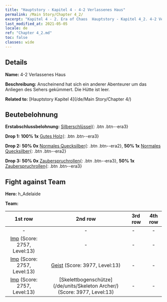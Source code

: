 ```yaml
---
title: "Hauptstory - Kapitel 4 - 4-2 Verlassenes Haus"
permalink: /Main Story/Chapter 4_2/
excerpt: "Kapitel 4 - 2. Era of Chaos  Hauptstory - Kapitel 4_2. 4-2 Verlassenes Haus"
last_modified_at: 2021-05-05
locale: de
ref: "Chapter 4_2.md"
toc: false
classes: wide
---
```


## Details

 **Name:** 4-2 Verlassenes Haus

 **Beschreibung:** Anscheinend hat sich ein anderer Abenteurer um das Anliegen des Sehers gekümmert. Die Hütte ist leer.

 **Related to:** [Hauptstory Kapitel 4](/de/Main Story/Chapter 4/)

## Beutebelohnung

 **Erstabschlussbelohnung:** [Silberschlüssel](/ItemsDE/con_693/){: .btn .btn--era3}

 **Drop 1:** **100% 1x** [Gutes Holz](/ItemsDE/mat_13/){: .btn .btn--era3}

 **Drop 2:** **50% 0x** [Normales Quecksilber](/ItemsDE/mat_8/){: .btn .btn--era2}, **50% 1x** [Normales Quecksilber](/ItemsDE/mat_8/){: .btn .btn--era2}

 **Drop 3:** **50% 0x** [Zauberspruchrollen](/ItemsDE/con_694/){: .btn .btn--era3}, **50% 1x** [Zauberspruchrollen](/ItemsDE/con_694/){: .btn .btn--era3}


## Fight against Team
 **Hero:** h_Adelaide

 **Team:**


  | 1st row | 2nd row | 3rd row | 4th row |
  |:----:|:----:|:----|:----:|
  | - | - | - | - |
  | [Imp](/de/units/Imp/) (Score: 2757, Level:13)  | - | - | - |
  | [Imp](/de/units/Imp/) (Score: 2757, Level:13)  | [Geist](/de/units/Wight/) (Score: 3977, Level:13)  | - | - |
  | [Imp](/de/units/Imp/) (Score: 2757, Level:13)  | [Skelettbogenschütze](/de/units/Skeleton Archer/) (Score: 3977, Level:13)  | - | - |


